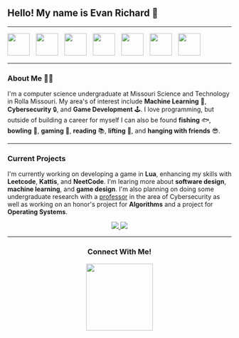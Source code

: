 ## Hello! My name is Evan Richard 👋
*** 
<div>
    <img src=https://upload.wikimedia.org/wikipedia/commons/thumb/1/18/ISO_C%2B%2B_Logo.svg/1200px-ISO_C%2B%2B_Logo.svg.png height='50' style="margin-right: 10px">
    <img src=https://upload.wikimedia.org/wikipedia/commons/thumb/c/c3/Python-logo-notext.svg/1200px-Python-logo-notext.svg.png height='50' style="margin-right: 10px">
    <img src=https://static-00.iconduck.com/assets.00/c-sharp-c-icon-1822x2048-wuf3ijab.png height='50' style="margin-right: 10px"> 
    <img src=https://upload.wikimedia.org/wikipedia/commons/thumb/c/cf/Lua-Logo.svg/1200px-Lua-Logo.svg.png height='50' style="margin-right: 10px">
    <img src=https://cdn.pixabay.com/photo/2017/08/05/11/16/logo-2582748_640.png height='50' style="margin-right: 10px">
    <img src=https://avatars.githubusercontent.com/u/9503099?s=280&v=4 height='50' style="margin-right: 10px">
    <img src=https://cdn-icons-png.flaticon.com/512/919/919826.png height='50'>
</div>

***

### About **Me** 🙋‍♂️

I'm a computer science
undergraduate at Missouri Science and Technology in Rolla Missouri. My area's of interest include **Machine Learning** 🤖, **Cybersecurity** 🔒, and **Game Development** 🕹️. I love programming, but outside of building a career for myself I can also be found **fishing** 🐟, **bowling** 🎳, **gaming** 👾, **reading** 📚, **lifting** 💪, and **hanging with friends** 😎.

***
### Current Projects

I'm currently working on developing a game in **Lua**, enhancing my skills with **Leetcode**, **Kattis**, and **NeetCode**. I'm learing more about **software design**, **machine learning**, and **game design**. I'm also planning on doing some undergraduate research with a [professor](https://cii.mst.edu/people/members/sanjaymadria/) in the area of Cybersecurity as well as working on an honor's project for **Algorithms** and a project for **Operating Systems**.

<p align = "center">
    <!-- Operating Systems -->
    <a href="https://github.com/ERichard007/CS-3800">
        <img src="https://encrypted-tbn0.gstatic.com/images?q=tbn:ANd9GcTrN7gIgEf7vLT54ZVxU2Uf_mLweb_gmWPZ_A&s"/>
    </a>
    <!-- Algorithms -->
    <a href="https://github.com/ERichard007/CS-2500">
        <img src="https://encrypted-tbn0.gstatic.com/images?q=tbn:ANd9GcRjv05D7YznBmMMG_tJOfxdU__ar98fxatvDQ&s"/>
    </a>
</p>

***

<h3 align="center"> Connect With Me!</h3>

<p align="center">
    <a href="https://www.linkedin.com/in/evanrichard0">
        <img src="https://upload.wikimedia.org/wikipedia/commons/thumb/8/81/LinkedIn_icon.svg/2048px-LinkedIn_icon.svg.png" width="150"/>
    </a>
</p>


